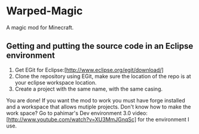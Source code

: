 Warped-Magic
============

A magic mod for Minecraft.

Getting and putting the source code in an Eclipse environment
------------
1. Get EGit for Eclipse:[http://www.eclipse.org/egit/download/]
2. Clone the repository using EGit, make sure the location of the repo is at your eclipse workspace location.
3. Create a project with the same name, with the same casing.

You are done!
If you want the mod to work you must have forge installed and a workspace that allows mutiple projects. Don't know how to make the work space? Go to pahimar's Dev environment 3.0 video:[http://www.youtube.com/watch?v=XU3MmJGnqSc] for the environment I use.
